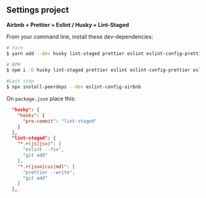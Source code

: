 ## Settings project

**Airbnb + Prettier + Eslint / Husky + Lint-Staged**

From your command line, install these dev-dependencies:

```bash
# Yarn
$ yarn add --dev husky lint-staged prettier eslint eslint-config-prettier eslint-plugin-prettier babel-eslint

# NPM
$ npm i -D husky lint-staged prettier eslint eslint-config-prettier eslint-plugin-prettier babel-eslint

#Last step
$ npx install-peerdeps --dev eslint-config-airbnb
```

On `package.json` place this:

```json
  "husky": {
    "hooks": {
      "pre-commit": "lint-staged"
    }
  },
  "lint-staged": {
    "*.+(js|jsx)": [
      "eslint --fix",
      "git add"
    ],
    "*.+(json|css|md)": [
      "prettier --write",
      "git add"
    ]
  },
```